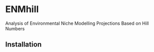 # ENMhill
Analysis of Environmental Niche Modelling Projections Based on Hill Numbers

## Installation
